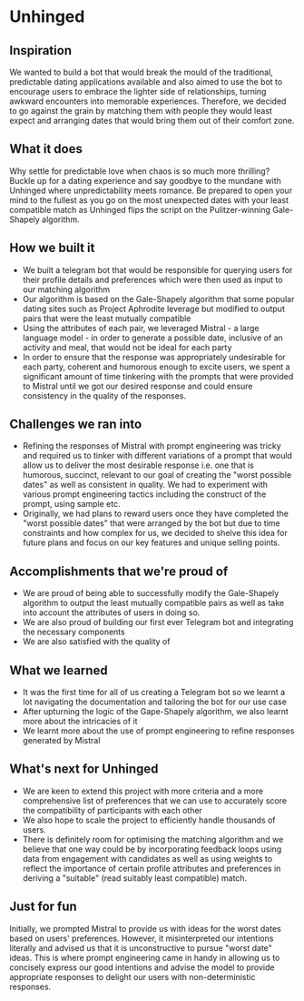 # Unhinged

## Inspiration
We wanted to build a bot that would break the mould of the traditional, predictable dating applications available and also aimed to use the bot to encourage users to embrace the lighter side of relationships, turning awkward encounters into memorable experiences. Therefore, we decided to go against the grain by matching them with people they would least expect and arranging dates that would bring them out of their comfort zone. 

## What it does
Why settle for predictable love when chaos is so much more thrilling? Buckle up for a dating experience and say goodbye to the mundane with Unhinged where unpredictability meets romance. Be prepared to open your mind to the fullest as you go on the most unexpected dates with your least compatible match as Unhinged flips the script on the Pulitzer-winning Gale-Shapely algorithm. 

## How we built it
- We built a telegram bot that would be responsible for querying users for their profile details and preferences which were then used as input to our matching algorithm 
- Our algorithm is based on the Gale-Shapely algorithm that some popular dating sites such as Project Aphrodite leverage but modified to output pairs that were the least mutually compatible
- Using the attributes of each pair, we leveraged Mistral - a large language model - in order to generate a possible date, inclusive of an activity and meal, that would not be ideal for each party 
- In order to ensure that the response was appropriately undesirable for each party, coherent and humorous enough to excite users, we spent a significant amount of time tinkering with the prompts that were provided to Mistral until we got our desired response and could ensure consistency in the quality of the responses. 

## Challenges we ran into
- Refining the responses of Mistral with prompt engineering was tricky and required us to tinker with different variations of a prompt that would allow us to deliver the most desirable response i.e. one that is humorous, succinct, relevant to our goal of creating the "worst possible dates" as well as consistent in quality. We had to experiment with various prompt engineering tactics including the construct of the prompt, using sample etc. 
- Originally, we had plans to reward users once they have completed the "worst possible dates" that were arranged by the bot but due to time constraints and how complex for us, we decided to shelve this idea for future plans and focus on our key features and unique selling points. 

## Accomplishments that we're proud of
- We are proud of being able to successfully modify the Gale-Shapely algorithm to output the least mutually compatible pairs as well as take into account the attributes of users in doing so. 
- We are also proud of building our first ever Telegram bot and integrating the necessary components 
- We are also satisfied with the quality of 

## What we learned
- It was the first time for all of us creating a Telegram bot so we learnt a lot navigating the documentation and tailoring the bot for our use case 
- After upturning the logic of the Gape-Shapely algorithm, we also learnt more about the intricacies of it   
- We learnt more about the use of prompt engineering to refine responses generated by Mistral 

## What's next for Unhinged
- We are keen to extend this project with more criteria and a more comprehensive list of preferences that we can use to accurately score the compatibility of participants with each other
- We also hope to scale the project to efficiently handle thousands of users.
- There is definitely room for optimising the matching algorithm and we believe that one way could be by incorporating feedback loops using data from engagement with candidates as well as using weights to reflect the importance of certain profile attributes and preferences in deriving a "suitable" (read suitably least compatible) match. 

## Just for fun 
Initially, we prompted Mistral to provide us with ideas for the worst dates based on users' preferences. However, it misinterpreted our intentions literally and advised us that it is unconstructive to pursue "worst date" ideas. This is where prompt engineering came in handy in allowing us to concisely express our good intentions and advise the model to provide appropriate responses to delight our users with non-deterministic responses. 
